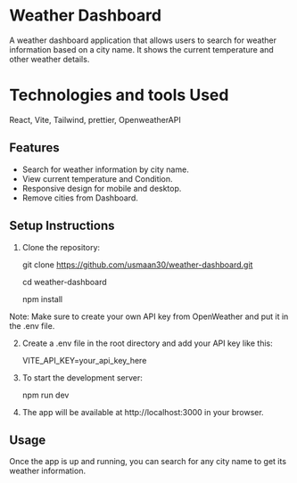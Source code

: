 # Weather Dashboard

A weather dashboard application that allows users to search for weather information based on a city name. It shows the current temperature and other weather details.

# Technologies and tools Used

React, Vite, Tailwind, prettier, OpenweatherAPI

## Features

- Search for weather information by city name.
- View current temperature and Condition.
- Responsive design for mobile and desktop.
- Remove cities from Dashboard.

## Setup Instructions

1. Clone the repository:

   git clone https://github.com/usmaan30/weather-dashboard.git

   cd weather-dashboard

   npm install

Note: Make sure to create your own API key from OpenWeather and put it in the .env file.

2. Create a .env file in the root directory and add your API key like this:

   VITE_API_KEY=your_api_key_here

3. To start the development server:

   npm run dev

4. The app will be available at http://localhost:3000 in your browser.

## Usage

Once the app is up and running, you can search for any city name to get its weather information.
